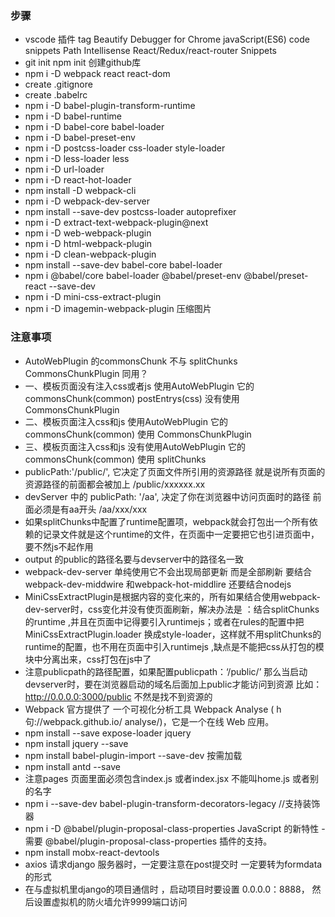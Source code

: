 ### 步骤
 - vscode 插件 tag Beautify Debugger for Chrome    javaScript(ES6) code snippets  Path Intellisense  React/Redux/react-router Snippets
 - git init npm init 创建github库
 - npm i -D webpack react react-dom
 - create .gitignore
 - create .babelrc
 - npm i -D babel-plugin-transform-runtime
 - npm i -D babel-runtime
 - npm i -D babel-core babel-loader 
 - npm i -D babel-preset-env
 - npm i -D postcss-loader css-loader style-loader
 - npm i -D less-loader less
 - npm i -D url-loader
 - npm i -D react-hot-loader
 - npm install -D webpack-cli
 - npm i -D webpack-dev-server
 - npm install --save-dev postcss-loader autoprefixer
 - npm i -D extract-text-webpack-plugin@next
 - npm i -D web-webpack-plugin
 - npm i -D html-webpack-plugin
 - npm i -D clean-webpack-plugin
 - npm install --save-dev babel-core babel-loader
 - npm i @babel/core babel-loader @babel/preset-env @babel/preset-react --save-dev
 - npm i -D mini-css-extract-plugin
 - npm i -D imagemin-webpack-plugin 压缩图片
 ### 注意事项
 - AutoWebPlugin 的commonsChunk 不与 splitChunks CommonsChunkPlugin 同用？
 - 一、模板页面没有注入css或者js 使用AutoWebPlugin 它的 commonsChunk(common) postEntrys(css) 没有使用CommonsChunkPlugin
 - 二、模板页面注入css和js 使用AutoWebPlugin 它的 commonsChunk(common) 使用 CommonsChunkPlugin
 - 三、模板页面注入css和js 没有使用AutoWebPlugin 它的 commonsChunk(common) 使用 splitChunks
 - publicPath:'/public/', 它决定了页面文件所引用的资源路径 就是说所有页面的资源路径的前面都会被加上 /public/xxxxxx.xx
 - devServer 中的 publicPath: '/aa', 决定了你在浏览器中访问页面时的路径  前面必须是有aa开头 /aa/xxx/xxx
 - 如果splitChunks中配置了runtime配置项，webpack就会打包出一个所有依赖的记录文件就是这个runtime的文件，在页面中一定要把它也引进页面中，要不然js不起作用
 - output 的public的路径名要与devserver中的路径名一致
 - webpack-dev-server 单纯使用它不会出现局部更新 而是全部刷新  要结合webpack-dev-middwire 和webpack-hot-middlire 还要结合nodejs
 - MiniCssExtractPlugin是根据内容的变化来的，所有如果结合使用webpack-dev-server时，css变化并没有使页面刷新，解决办法是 ：结合splitChunks的runtime ,并且在页面中记得要引入runtimejs；或者在rules的配置中把MiniCssExtractPlugin.loader 换成style-loader，这样就不用splitChunks的runtime的配置，也不用在页面中引入runtimejs  ,缺点是不能把css从打包的模块中分离出来，css打包在js中了
 - 注意publicpath的路径配置，如果配置publicpath：‘/public/’ 那么当启动devserver时，要在浏览器启动的域名后面加上public才能访问到资源 比如：http://0.0.0.0:3000/public 不然是找不到资源的
 - Webpack 官方提供了 一个可视化分析工具 Webpack Analyse ( h句://webpack.github.io/
analyse/)，它是一个在线 Web 应用。
 - npm install --save expose-loader  jquery
 - npm install jquery --save
 - npm install babel-plugin-import --save-dev 按需加载
 - npm install antd --save
 - 注意pages 页面里面必须包含index.js 或者index.jsx 不能叫home.js 或者别的名字
 - npm i --save-dev babel-plugin-transform-decorators-legacy //支持装饰器
 - npm i -D @babel/plugin-proposal-class-properties  JavaScript 的新特性 - 需要 @babel/plugin-proposal-class-properties 插件的支持。
 - npm install mobx-react-devtools
 - axios 请求django 服务器时，一定要注意在post提交时  一定要转为formdata的形式
 - 在与虚拟机里django的项目通信时 ，启动项目时要设置 0.0.0.0：8888， 然后设置虚拟机的防火墙允许9999端口访问